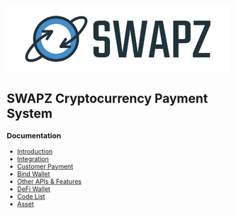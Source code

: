 <a href=""><img src="./assets/logoHorizontal.svg" alt=""></a>

# SWAPZ Cryptocurrency Payment System

<h3>Documentation</h3>

- [Introduction](Introduction.md)
- [Integration](Integration.md)
- [Customer Payment](CustomerPayment.md)
- [Bind Wallet](BindWallet.md)
- [Other APIs & Features](Swagger.md)
- [DeFi Wallet](DeFiWallet.md)
- [Code List](CodeList.md)   
- [Asset](Asset.md)


